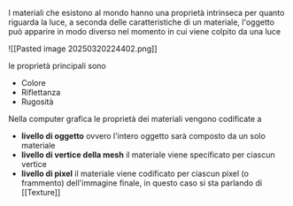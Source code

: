 I materiali che esistono al mondo hanno una proprietà intrinseca per quanto riguarda la luce, a seconda delle caratteristiche di un materiale, l'oggetto può apparire in modo diverso nel momento in cui viene colpito da una luce

![[Pasted image 20250320224402.png]]

le proprietà principali sono
- Colore
- Riflettanza
- Rugosità

Nella computer grafica le proprietà dei materiali vengono codificate a
- **livello di oggetto**
	ovvero l'intero oggetto sarà composto da un solo materiale
- **livello di vertice della mesh**
	il materiale viene specificato per ciascun vertice
- **livello di pixel**
	il materiale viene codificato per ciascun pixel (o frammento) dell'immagine finale, in questo caso si sta parlando di [[Texture]]